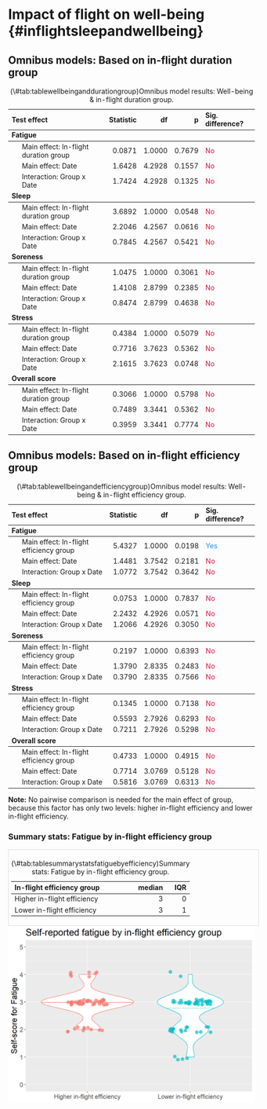 # Impact of flight on well-being {#inflightsleepandwellbeing}





## Omnibus models: Based on in-flight duration group



<table class="table" style="margin-left: auto; margin-right: auto;">
<caption>(\#tab:tablewellbeinganddurationgroup)Omnibus model results: Well-being &amp; in-flight duration group.</caption>
 <thead>
  <tr>
   <th style="text-align:left;"> Test effect </th>
   <th style="text-align:right;"> Statistic </th>
   <th style="text-align:right;"> df </th>
   <th style="text-align:right;"> p </th>
   <th style="text-align:left;"> Sig. difference? </th>
  </tr>
 </thead>
<tbody>
  <tr grouplength="3"><td colspan="5" style="border-bottom: 1px solid;"><strong>Fatigue</strong></td></tr>
<tr>
   <td style="text-align:left; padding-left: 2em;" indentlevel="1"> Main effect: In-flight duration group </td>
   <td style="text-align:right;"> 0.0871 </td>
   <td style="text-align:right;"> 1.0000 </td>
   <td style="text-align:right;"> 0.7679 </td>
   <td style="text-align:left;"> <span style="     color: crimson !important;">No</span> </td>
  </tr>
  <tr>
   <td style="text-align:left; padding-left: 2em;" indentlevel="1"> Main effect: Date </td>
   <td style="text-align:right;"> 1.6428 </td>
   <td style="text-align:right;"> 4.2928 </td>
   <td style="text-align:right;"> 0.1557 </td>
   <td style="text-align:left;"> <span style="     color: crimson !important;">No</span> </td>
  </tr>
  <tr>
   <td style="text-align:left; padding-left: 2em;" indentlevel="1"> Interaction: Group x Date </td>
   <td style="text-align:right;"> 1.7424 </td>
   <td style="text-align:right;"> 4.2928 </td>
   <td style="text-align:right;"> 0.1325 </td>
   <td style="text-align:left;"> <span style="     color: crimson !important;">No</span> </td>
  </tr>
  <tr grouplength="3"><td colspan="5" style="border-bottom: 1px solid;"><strong>Sleep</strong></td></tr>
<tr>
   <td style="text-align:left; padding-left: 2em;" indentlevel="1"> Main effect: In-flight duration group </td>
   <td style="text-align:right;"> 3.6892 </td>
   <td style="text-align:right;"> 1.0000 </td>
   <td style="text-align:right;"> 0.0548 </td>
   <td style="text-align:left;"> <span style="     color: crimson !important;">No</span> </td>
  </tr>
  <tr>
   <td style="text-align:left; padding-left: 2em;" indentlevel="1"> Main effect: Date </td>
   <td style="text-align:right;"> 2.2046 </td>
   <td style="text-align:right;"> 4.2567 </td>
   <td style="text-align:right;"> 0.0616 </td>
   <td style="text-align:left;"> <span style="     color: crimson !important;">No</span> </td>
  </tr>
  <tr>
   <td style="text-align:left; padding-left: 2em;" indentlevel="1"> Interaction: Group x Date </td>
   <td style="text-align:right;"> 0.7845 </td>
   <td style="text-align:right;"> 4.2567 </td>
   <td style="text-align:right;"> 0.5421 </td>
   <td style="text-align:left;"> <span style="     color: crimson !important;">No</span> </td>
  </tr>
  <tr grouplength="3"><td colspan="5" style="border-bottom: 1px solid;"><strong>Soreness</strong></td></tr>
<tr>
   <td style="text-align:left; padding-left: 2em;" indentlevel="1"> Main effect: In-flight duration group </td>
   <td style="text-align:right;"> 1.0475 </td>
   <td style="text-align:right;"> 1.0000 </td>
   <td style="text-align:right;"> 0.3061 </td>
   <td style="text-align:left;"> <span style="     color: crimson !important;">No</span> </td>
  </tr>
  <tr>
   <td style="text-align:left; padding-left: 2em;" indentlevel="1"> Main effect: Date </td>
   <td style="text-align:right;"> 1.4108 </td>
   <td style="text-align:right;"> 2.8799 </td>
   <td style="text-align:right;"> 0.2385 </td>
   <td style="text-align:left;"> <span style="     color: crimson !important;">No</span> </td>
  </tr>
  <tr>
   <td style="text-align:left; padding-left: 2em;" indentlevel="1"> Interaction: Group x Date </td>
   <td style="text-align:right;"> 0.8474 </td>
   <td style="text-align:right;"> 2.8799 </td>
   <td style="text-align:right;"> 0.4638 </td>
   <td style="text-align:left;"> <span style="     color: crimson !important;">No</span> </td>
  </tr>
  <tr grouplength="3"><td colspan="5" style="border-bottom: 1px solid;"><strong>Stress</strong></td></tr>
<tr>
   <td style="text-align:left; padding-left: 2em;" indentlevel="1"> Main effect: In-flight duration group </td>
   <td style="text-align:right;"> 0.4384 </td>
   <td style="text-align:right;"> 1.0000 </td>
   <td style="text-align:right;"> 0.5079 </td>
   <td style="text-align:left;"> <span style="     color: crimson !important;">No</span> </td>
  </tr>
  <tr>
   <td style="text-align:left; padding-left: 2em;" indentlevel="1"> Main effect: Date </td>
   <td style="text-align:right;"> 0.7716 </td>
   <td style="text-align:right;"> 3.7623 </td>
   <td style="text-align:right;"> 0.5362 </td>
   <td style="text-align:left;"> <span style="     color: crimson !important;">No</span> </td>
  </tr>
  <tr>
   <td style="text-align:left; padding-left: 2em;" indentlevel="1"> Interaction: Group x Date </td>
   <td style="text-align:right;"> 2.1615 </td>
   <td style="text-align:right;"> 3.7623 </td>
   <td style="text-align:right;"> 0.0748 </td>
   <td style="text-align:left;"> <span style="     color: crimson !important;">No</span> </td>
  </tr>
  <tr grouplength="3"><td colspan="5" style="border-bottom: 1px solid;"><strong>Overall score</strong></td></tr>
<tr>
   <td style="text-align:left; padding-left: 2em;" indentlevel="1"> Main effect: In-flight duration group </td>
   <td style="text-align:right;"> 0.3066 </td>
   <td style="text-align:right;"> 1.0000 </td>
   <td style="text-align:right;"> 0.5798 </td>
   <td style="text-align:left;"> <span style="     color: crimson !important;">No</span> </td>
  </tr>
  <tr>
   <td style="text-align:left; padding-left: 2em;" indentlevel="1"> Main effect: Date </td>
   <td style="text-align:right;"> 0.7489 </td>
   <td style="text-align:right;"> 3.3441 </td>
   <td style="text-align:right;"> 0.5362 </td>
   <td style="text-align:left;"> <span style="     color: crimson !important;">No</span> </td>
  </tr>
  <tr>
   <td style="text-align:left; padding-left: 2em;" indentlevel="1"> Interaction: Group x Date </td>
   <td style="text-align:right;"> 0.3959 </td>
   <td style="text-align:right;"> 3.3441 </td>
   <td style="text-align:right;"> 0.7774 </td>
   <td style="text-align:left;"> <span style="     color: crimson !important;">No</span> </td>
  </tr>
</tbody>
</table>

## Omnibus models: Based on in-flight efficiency group





<table class="table" style="margin-left: auto; margin-right: auto;">
<caption>(\#tab:tablewellbeingandefficiencygroup)Omnibus model results: Well-being &amp; in-flight efficiency group.</caption>
 <thead>
  <tr>
   <th style="text-align:left;"> Test effect </th>
   <th style="text-align:right;"> Statistic </th>
   <th style="text-align:right;"> df </th>
   <th style="text-align:right;"> p </th>
   <th style="text-align:left;"> Sig. difference? </th>
  </tr>
 </thead>
<tbody>
  <tr grouplength="3"><td colspan="5" style="border-bottom: 1px solid;"><strong>Fatigue</strong></td></tr>
<tr>
   <td style="text-align:left; padding-left: 2em;" indentlevel="1"> Main effect: In-flight efficiency group </td>
   <td style="text-align:right;"> 5.4327 </td>
   <td style="text-align:right;"> 1.0000 </td>
   <td style="text-align:right;"> 0.0198 </td>
   <td style="text-align:left;"> <span style="     color: dodgerblue !important;">Yes</span> </td>
  </tr>
  <tr>
   <td style="text-align:left; padding-left: 2em;" indentlevel="1"> Main effect: Date </td>
   <td style="text-align:right;"> 1.4481 </td>
   <td style="text-align:right;"> 3.7542 </td>
   <td style="text-align:right;"> 0.2181 </td>
   <td style="text-align:left;"> <span style="     color: crimson !important;">No</span> </td>
  </tr>
  <tr>
   <td style="text-align:left; padding-left: 2em;" indentlevel="1"> Interaction: Group x Date </td>
   <td style="text-align:right;"> 1.0772 </td>
   <td style="text-align:right;"> 3.7542 </td>
   <td style="text-align:right;"> 0.3642 </td>
   <td style="text-align:left;"> <span style="     color: crimson !important;">No</span> </td>
  </tr>
  <tr grouplength="3"><td colspan="5" style="border-bottom: 1px solid;"><strong>Sleep</strong></td></tr>
<tr>
   <td style="text-align:left; padding-left: 2em;" indentlevel="1"> Main effect: In-flight efficiency group </td>
   <td style="text-align:right;"> 0.0753 </td>
   <td style="text-align:right;"> 1.0000 </td>
   <td style="text-align:right;"> 0.7837 </td>
   <td style="text-align:left;"> <span style="     color: crimson !important;">No</span> </td>
  </tr>
  <tr>
   <td style="text-align:left; padding-left: 2em;" indentlevel="1"> Main effect: Date </td>
   <td style="text-align:right;"> 2.2432 </td>
   <td style="text-align:right;"> 4.2926 </td>
   <td style="text-align:right;"> 0.0571 </td>
   <td style="text-align:left;"> <span style="     color: crimson !important;">No</span> </td>
  </tr>
  <tr>
   <td style="text-align:left; padding-left: 2em;" indentlevel="1"> Interaction: Group x Date </td>
   <td style="text-align:right;"> 1.2066 </td>
   <td style="text-align:right;"> 4.2926 </td>
   <td style="text-align:right;"> 0.3050 </td>
   <td style="text-align:left;"> <span style="     color: crimson !important;">No</span> </td>
  </tr>
  <tr grouplength="3"><td colspan="5" style="border-bottom: 1px solid;"><strong>Soreness</strong></td></tr>
<tr>
   <td style="text-align:left; padding-left: 2em;" indentlevel="1"> Main effect: In-flight efficiency group </td>
   <td style="text-align:right;"> 0.2197 </td>
   <td style="text-align:right;"> 1.0000 </td>
   <td style="text-align:right;"> 0.6393 </td>
   <td style="text-align:left;"> <span style="     color: crimson !important;">No</span> </td>
  </tr>
  <tr>
   <td style="text-align:left; padding-left: 2em;" indentlevel="1"> Main effect: Date </td>
   <td style="text-align:right;"> 1.3790 </td>
   <td style="text-align:right;"> 2.8335 </td>
   <td style="text-align:right;"> 0.2483 </td>
   <td style="text-align:left;"> <span style="     color: crimson !important;">No</span> </td>
  </tr>
  <tr>
   <td style="text-align:left; padding-left: 2em;" indentlevel="1"> Interaction: Group x Date </td>
   <td style="text-align:right;"> 0.3790 </td>
   <td style="text-align:right;"> 2.8335 </td>
   <td style="text-align:right;"> 0.7566 </td>
   <td style="text-align:left;"> <span style="     color: crimson !important;">No</span> </td>
  </tr>
  <tr grouplength="3"><td colspan="5" style="border-bottom: 1px solid;"><strong>Stress</strong></td></tr>
<tr>
   <td style="text-align:left; padding-left: 2em;" indentlevel="1"> Main effect: In-flight efficiency group </td>
   <td style="text-align:right;"> 0.1345 </td>
   <td style="text-align:right;"> 1.0000 </td>
   <td style="text-align:right;"> 0.7138 </td>
   <td style="text-align:left;"> <span style="     color: crimson !important;">No</span> </td>
  </tr>
  <tr>
   <td style="text-align:left; padding-left: 2em;" indentlevel="1"> Main effect: Date </td>
   <td style="text-align:right;"> 0.5593 </td>
   <td style="text-align:right;"> 2.7926 </td>
   <td style="text-align:right;"> 0.6293 </td>
   <td style="text-align:left;"> <span style="     color: crimson !important;">No</span> </td>
  </tr>
  <tr>
   <td style="text-align:left; padding-left: 2em;" indentlevel="1"> Interaction: Group x Date </td>
   <td style="text-align:right;"> 0.7211 </td>
   <td style="text-align:right;"> 2.7926 </td>
   <td style="text-align:right;"> 0.5298 </td>
   <td style="text-align:left;"> <span style="     color: crimson !important;">No</span> </td>
  </tr>
  <tr grouplength="3"><td colspan="5" style="border-bottom: 1px solid;"><strong>Overall score</strong></td></tr>
<tr>
   <td style="text-align:left; padding-left: 2em;" indentlevel="1"> Main effect: In-flight efficiency group </td>
   <td style="text-align:right;"> 0.4733 </td>
   <td style="text-align:right;"> 1.0000 </td>
   <td style="text-align:right;"> 0.4915 </td>
   <td style="text-align:left;"> <span style="     color: crimson !important;">No</span> </td>
  </tr>
  <tr>
   <td style="text-align:left; padding-left: 2em;" indentlevel="1"> Main effect: Date </td>
   <td style="text-align:right;"> 0.7714 </td>
   <td style="text-align:right;"> 3.0769 </td>
   <td style="text-align:right;"> 0.5128 </td>
   <td style="text-align:left;"> <span style="     color: crimson !important;">No</span> </td>
  </tr>
  <tr>
   <td style="text-align:left; padding-left: 2em;" indentlevel="1"> Interaction: Group x Date </td>
   <td style="text-align:right;"> 0.5816 </td>
   <td style="text-align:right;"> 3.0769 </td>
   <td style="text-align:right;"> 0.6313 </td>
   <td style="text-align:left;"> <span style="     color: crimson !important;">No</span> </td>
  </tr>
</tbody>
</table>

**Note:** No pairwise comparison is needed for the main effect of group, because this factor has only two levels: higher in-flight efficiency and lower in-flight efficiency.

### Summary stats: Fatigue by in-flight efficiency group



<div style="border: 1px solid #ddd; padding: 5px; overflow-x: scroll; width:500px; "><table class="table" style="margin-left: auto; margin-right: auto;">
<caption>(\#tab:tablesummarystatsfatiguebyefficiency)Summary stats: Fatigue by in-flight efficiency group.</caption>
 <thead>
  <tr>
   <th style="text-align:left;"> In-flight efficiency group </th>
   <th style="text-align:right;"> median </th>
   <th style="text-align:right;"> IQR </th>
  </tr>
 </thead>
<tbody>
  <tr>
   <td style="text-align:left;"> Higher in-flight efficiency </td>
   <td style="text-align:right;"> 3 </td>
   <td style="text-align:right;"> 0 </td>
  </tr>
  <tr>
   <td style="text-align:left;"> Lower in-flight efficiency </td>
   <td style="text-align:right;"> 3 </td>
   <td style="text-align:right;"> 1 </td>
  </tr>
</tbody>
</table></div>

<img src="12-impact_of_inflight_sleep_wellbeing_files/figure-html/plot_fatigue_by_efficiency_group-1.png" width="672" />

